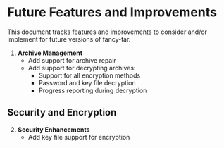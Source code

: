 # Future Features and Improvements

This document tracks features and improvements to consider and/or implement for future versions of fancy-tar.

1. **Archive Management**
   - Add support for archive repair
   - Add support for decrypting archives:
     - Support for all encryption methods
     - Password and key file decryption
     - Progress reporting during decryption

## Security and Encryption

2. **Security Enhancements**
    - Add key file support for encryption
